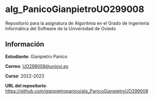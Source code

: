 # alg_PanicoGianpietroUO299008
Repositorio para la asignatura de Algoritmia en el Grado de Ingeniería Informática del Software de la Universidad de Oviedo

## Información
**Estudiante**: Gianpietro Panico

**Correo**: UO299008@uniovi.es

**Curso**: 2022-2023

**URL del repositorio**: https://github.com/gianpietropanico/alg_PanicoGianpietroUO299008

